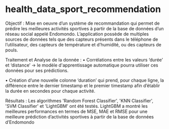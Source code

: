 # health_data_sport_recommendation

Objectif : Mise en oeuvre d’un système de recommandation qui permet de prédire les meilleures activités sportives à partir de la base de données d’un réseau social appelé
Endomondo. L’application possède de multiples sources de données tels que des capteurs présents dans le téléphone de l’utilisateur, des capteurs de température et d’humidité, ou des capteurs de pouls.

Traitement et Analyse de la donnée :
• Corrélations entre les valeurs ‘durée’ et ‘distance’ → le modèle d'apprentissage automatique pourra utiliser ces données pour ses prédictions.

• Création d’une nouvelle colonne ‘duration’ qui prend, pour chaque ligne, la différence entre le dernier timestamp et le premier timestamp afin d’établir la durée en secondes pour chaque activité.

Résultats : Les algorithmes 'Random Forest Classifier', 'KNN Classifier', 'SVM Classifier' et 'LightGBM' ont été testés. LightGBM a montré les meilleures performances en termes de MSE, MAE et RMSE pour une meilleure prédiction d’activités sportives à partir de la base de données d’Endomondo
